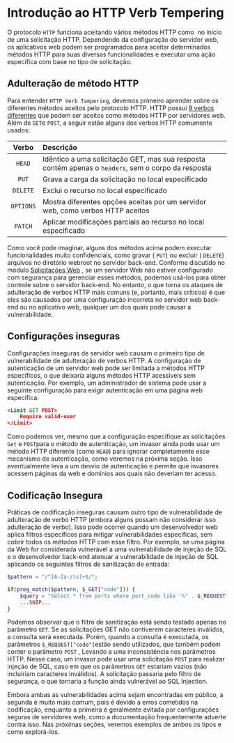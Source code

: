 # Introdução ao HTTP Verb Tempering

O protocolo `HTTP`  funciona aceitando vários métodos HTTP como  no início de uma solicitação HTTP. Dependendo da configuração do servidor web, os aplicativos web podem ser programados para aceitar determinados métodos HTTP para suas diversas funcionalidades e executar uma ação específica com base no tipo de solicitação.

Adulteração de método HTTP
-------------------------

Para entender `HTTP Verb Tampering`, devemos primeiro aprender sobre os diferentes métodos aceitos pelo protocolo HTTP. HTTP possui [9 verbos diferentes](https://developer.mozilla.org/en-US/docs/Web/HTTP/Methods) que podem ser aceitos como métodos HTTP por servidores web. Além de `GET`e `POST`, a seguir estão alguns dos verbos HTTP comumente usados:

| Verbo     | Descrição                                                                                           |
|:---------:|:--------------------------------------------------------------------------------------------------- |
| `HEAD`    | Idêntico a uma solicitação GET, mas sua resposta contém apenas o `headers`, sem o corpo da resposta |
| `PUT`     | Grava a carga da solicitação no local especificado                                                  |
| `DELETE`  | Exclui o recurso no local especificado                                                              |
| `OPTIONS` | Mostra diferentes opções aceitas por um servidor web, como verbos HTTP aceitos                      |
| `PATCH`   | Aplicar modificações parciais ao recurso no local especificado                                      |

Como você pode imaginar, alguns dos métodos acima podem executar funcionalidades muito confidenciais, como gravar ( `PUT`) ou excluir ( `DELETE`) arquivos no diretório webroot no servidor back-end. Conforme discutido no módulo [Solicitações Web](https://academy.hackthebox.com/course/preview/web-requests) , se um servidor Web não estiver configurado com segurança para gerenciar esses métodos, podemos usá-los para obter controle sobre o servidor back-end. No entanto, o que torna os ataques de adulteração de verbos HTTP mais comuns (e, portanto, mais críticos) é que eles são causados ​​por uma configuração incorreta no servidor web back-end ou no aplicativo web, qualquer um dos quais pode causar a vulnerabilidade.

Configurações inseguras
-----------------------

Configurações inseguras de servidor web causam o primeiro tipo de vulnerabilidade de adulteração de verbos HTTP. A configuração de autenticação de um servidor web pode ser limitada a métodos HTTP específicos, o que deixaria alguns métodos HTTP acessíveis sem autenticação. Por exemplo, um administrador de sistema pode usar a seguinte configuração para exigir autenticação em uma página web específica:

```xml
<Limit GET POST>
    Require valid-user
</Limit>
```

Como podemos ver, mesmo que a configuração especifique as solicitações `Get` e `POST`para o método de autenticação, um invasor ainda pode usar um método HTTP diferente (como `HEAD`) para ignorar completamente esse mecanismo de autenticação, como veremos na próxima seção. Isso eventualmente leva a um desvio de autenticação e permite que invasores acessem páginas da web e domínios aos quais não deveriam ter acesso.

Codificação Insegura
--------------------

Práticas de codificação inseguras causam outro tipo de vulnerabilidade de adulteração de verbo HTTP (embora alguns possam não considerar isso adulteração de verbo). Isso pode ocorrer quando um desenvolvedor web aplica filtros específicos para mitigar vulnerabilidades específicas, sem cobrir todos os métodos HTTP com esse filtro. Por exemplo, se uma página da Web for considerada vulnerável a uma vulnerabilidade de injeção de SQL e o desenvolvedor back-end atenuar a vulnerabilidade de injeção de SQL aplicando os seguintes filtros de sanitização de entrada:

```php
$pattern = "/^[A-Za-z\s]+$/";

if(preg_match($pattern, $_GET["code"])) {
    $query = "Select * from ports where port_code like '%" . $_REQUEST["code"] . "%'";
    ...SNIP...
}
```

Podemos observar que o filtro de sanitização está sendo testado apenas no parâmetro `GET`. Se as solicitações GET não contiverem caracteres inválidos, a consulta será executada. Porém, quando a consulta é executada, os parâmetros `$_REQUEST["code"]`estão sendo utilizados, que também podem conter o parâmetro `POST` , Levando a uma inconsistência nos parâmetros HTTP. Nesse caso, um invasor pode usar uma solicitação `POST` para realizar injeção de SQL, caso em que os parâmetros `GET` estariam vazios (não incluiriam caracteres inválidos). A solicitação passaria pelo filtro de segurança, o que tornaria a função ainda vulnerável ao SQL Injection.

Embora ambas as vulnerabilidades acima sejam encontradas em público, a segunda é muito mais comum, pois é devido a erros cometidos na codificação, enquanto a primeira é geralmente evitada por configurações seguras de servidores web, como a documentação frequentemente adverte contra isso. Nas próximas seções, veremos exemplos de ambos os tipos e como explorá-los.
















































































































































